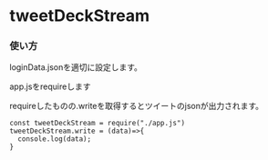 

# tweetDeckStream  

### 使い方  

loginData.jsonを適切に設定します。  

app.jsをrequireします  

requireしたものの.writeを取得するとツイートのjsonが出力されます。

```
const tweetDeckStream = require("./app.js")
tweetDeckStream.write = (data)=>{
  console.log(data);
}
```   

